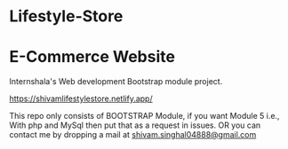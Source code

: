 # Lifestyle-Store
# E-Commerce Website
Internshala's Web development Bootstrap module project.

https://shivamlifestylestore.netlify.app/

This repo only consists of BOOTSTRAP Module, if you want Module 5 i.e., With php and MySql then put that as a request in issues.
OR you can contact me by dropping a mail at shivam.singhal04888@gmail.com

